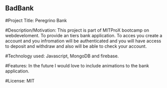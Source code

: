 ## BadBank

#Project Title:
Peregrino Bank

#Description/Motivation:
This project is part of MITProX bootcamp on webdeveloment. 
To provide an tiers bank application. 
To acces you create a account and you infromation will be authenticated and you will have access to deposit and withdraw and also will be able to check your account.

#Technology used:
Javascript, MongoDB and firebase. 

#Features: 
In the future I would love to include animations to the bank application.

#License:
MIT
